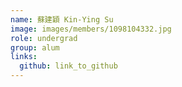 ```yaml
---
name: 蘇建穎 Kin-Ying Su 
image: images/members/1098104332.jpg 
role: undergrad
group: alum
links:
  github: link_to_github 
---
```


